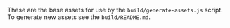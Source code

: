 These are the base assets for use by the `build/generate-assets.js` script. To generate new assets see the `build/README.md`.
